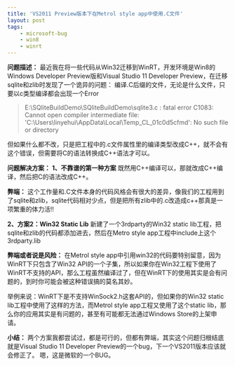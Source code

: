 ```yaml
---
title: 'VS2011 Preview版本下在Metrol style app中使用.C文件'
layout: post
tags:
    - microsoft-bug
    - win8
    - winrt
---
```


**问题描述：**
最近我在将一些代码从Win32迁移到WinRT，开发环境是Win8的Windows Developer Preview版和Visual Studio 11 Developer Preview，在迁移sqlite和zlib时发现了一个诡异的问题：
编译.C后缀的文件，无论是什么文件，只要以c类型编译都会出现一个Error


> E:\SQliteBuildDemo\SQliteBuildDemo\sqlite3.c : fatal error C1083: Cannot open compiler intermediate file: 
> 'C:\Users\linyehui\AppData\Local\Temp\_CL_01c0d5cfmd': No such file or directory


但如果什么都不改，只是把工程中的.c文件属性里的编译类型改成C++，就不会有这个错误，但需要将C的语法转换成C++语法才可以。

**问题解决方案：**
**1、不靠谱的第一种方案**
既然用C++编译可以，那就改成C++编译，然后把C的语法改成C++。

**弊端：**
这个工作量和.C文件本身的代码风格会有很大的差异，像我们的工程用到了sqlite和zlib，sqlite代码相对少点，但是把所有zlib中的.c改造成c++那真是一项繁重的体力活!!

**2、方案2：Win32 Static Lib**
新建了一个3rdparty的Win32 static lib工程，把sqlite和zlib的代码都添加进去，然后在Metro style app工程中include上这个3rdparty.lib

**弊端或者说是风险：**
在Metrol style app中引用win32的代码要特别留意，因为WinRT下只包含了Win32 API的一个子集，所以如果你在Win32工程下使用了WinRT不支持的API，那么工程虽然编译过了，但在WinRT下的使用其实是会有问题的，到时你可能会被这种错误搞的莫名其妙。

举例来说：WinRT下是不支持WinSock2.h这套API的，但如果你的Win32 static lib工程中使用了这样的方法，而Metrol style app工程又使用了这个static lib，那么你的应用其实是有问题的，甚至有可能都无法通过Windows Store的上架申请。


**小结：**
两个方案我都尝试过，都是可行的，但都有弊端，其实这个问题归根结底就是Visual Studio 11 Developer Preview的一个bug，下一个VS2011版本应该就会修正了。
嗯，这是微软的一个BUG。